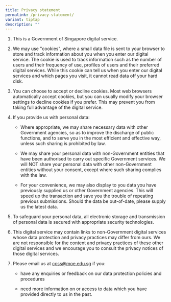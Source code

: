 ```yaml
---
title: Privacy statement
permalink: /privacy-statement/
variant: tiptap
description: ""
---
```

<ol data-tight="true" class="tight">
<li>
<p>This is a Government of Singapore digital service.</p>
<p></p>
</li>
<li>
<p>We may use "cookies", where a small data file is sent to your browser
to store and track information about you when you enter our digital service.
The cookie is used to track information such as the number of users and
their frequency of use, profiles of users and their preferred digital services.
While this cookie can tell us when you enter our digital services and which
pages you visit, it cannot read data off your hard disk.
<br>
</p>
</li>
<li>
<p>You can choose to accept or decline cookies. Most web browsers automatically
accept cookies, but you can usually modify your browser settings to decline
cookies if you prefer. This may prevent you from taking full advantage
of the digital service.
<br>
</p>
</li>
<li>
<p>If you provide us with personal data:</p>
<ul data-tight="true" class="tight">
<li>
<p>Where appropriate, we may share necessary data with other Government agencies,
so as to improve the discharge of public functions, and to serve you in
the most efficient and effective way, unless such sharing is prohibited
by law.</p>
</li>
<li>
<p>We may share your personal data with non-Government entities that have
been authorised to carry out specific Government services. We will NOT
share your personal data with other non-Government entities without your
consent, except where such sharing complies with the law.</p>
</li>
<li>
<p>For your convenience, we may also display to you data you have previously
supplied us or other Government agencies. This will speed up the transaction
and save you the trouble of repeating previous submissions. Should the
data be out-of-date, please supply us the latest data.
<br>
</p>
</li>
</ul>
</li>
<li>
<p>To safeguard your personal data, all electronic storage and transmission
of personal data is secured with appropriate security technologies.
<br>
</p>
</li>
<li>
<p>This digital service may contain links to non-Government digital services
whose data protection and privacy practices may differ from ours. We are
not responsible for the content and privacy practices of these other digital
services and we encourage you to consult the privacy notices of those digital
services.
<br>
</p>
</li>
<li>
<p>Please email us at <a href="ccss@moe.edu.sg" rel="noopener noreferrer nofollow" target="_blank">ccss@moe.edu.sg</a>&nbsp;if you:</p>
<ul data-tight="true" class="tight">
<li>
<p>have any enquiries or feedback on our data protection policies and procedures</p>
</li>
<li>
<p>need more information on or access to data which you have provided directly
to us in the past.</p>
</li>
</ul>
</li>
</ol>
<p></p>